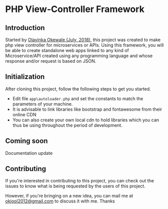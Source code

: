 # PHP View-Controller Framework
## Introduction
Started by [Olayinka Okewale (July, 2018)](https://githb.com/olayinkaokewale), this project was created to make php view controller for microservices or APIs. Using this framework, you will be able to create standalone web apps linked to any kind of Microservice/API created using any programming language and whose response and/or request is based on JSON.

## Initialization
After cloning this project, follow the following steps to get you started.

- Edit file `app\autoloader.php` and set the constants to match the parameters of your machine.
- It is advisable to link libraries like bootstrap and fontawesome from their online CDN
- You can also create your own local cdn to hold libraries which you can thus be using throughout the period of development.

## Coming soon
Documentation update

## Contributing
If you're interested in contributing to this project, you can check out the issues to know what is being requested by the users of this project. 

However, if you're bringing on a new idea, you can mail me at okjool2012@gmail.com to discuss it with me. Thanks